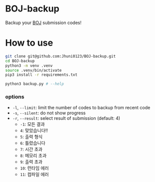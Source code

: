 # BOJ-backup

Backup your [BOJ](https://www.acmicpc.net) submission codes!

# How to use

```sh
git clone git@github.com:Jhuni0123/BOJ-backup.git
cd BOJ-backup
python3 -m venv .venv
source .venv/bin/activate
pip3 install -r requirements.txt

python3 backup.py # --help
```

### options
- `-l`, `--limit`: limit the number of codes to backup from recent code
- `-s`, `--silent`: do not show progress
- `-r`, `--result`: select result of submission (default: 4)
    - `-1`: 모든 결과
    - `4`: 맞았습니다!!
    - `5`: 출력 형식
    - `6`: 틀렸습니다
    - `7`: 시간 초과
    - `8`: 메모리 초과
    - `9`: 출력 초과
    - `10`: 런타임 에러
    - `11`: 컴파일 에러
